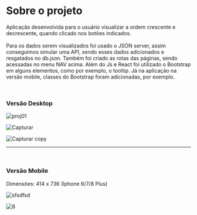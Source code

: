# Sobre o projeto

Aplicação desenvolvida para o usuário visualizar a ordem crescente e decrescente, quando clicado nos botões indicados. <br><br>Para os dados serem visualizados foi usado o JSON server, assim conseguimos simular uma API, sendo esses dados adicionados e resgatados no db.json. Também foi criado as rotas das páginas, sendo acessadas no menu NAV acima. Além do Js e React foi utilizado o Bootstrap em alguns elementos, como por exemplo, o tooltip. Já na aplicação na versão mobile, classes do Bootstrap foram adicionadas, por exemplo.

<br>
<h3> Versão Desktop </h3>

![proj01](https://user-images.githubusercontent.com/111023661/215293426-03cf590f-d916-449a-bcdc-639f471f27e5.jpg)

![Capturar](https://user-images.githubusercontent.com/111023661/215357058-26261c85-4326-4213-b678-c6912dd9fb3a.JPG)

![Capturar copy](https://user-images.githubusercontent.com/111023661/215357045-5465caf4-9f1b-4f66-9a52-d601dfb46c93.jpg)

<hr><br>

<h3> Versão Mobile </h3>

Dimensões: 414 x 736 (Iphone 6/7/8 Plus)
<br>

![sfsdfsd](https://user-images.githubusercontent.com/111023661/215357542-b1567be7-b7f9-4201-aaa2-9216555b9854.jpg)

![8](https://user-images.githubusercontent.com/111023661/215357405-6d460f78-6a63-43a0-9a9e-0243d2ad77d2.jpg)




